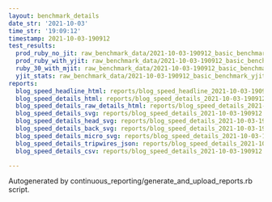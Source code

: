 ```yaml
---
layout: benchmark_details
date_str: '2021-10-03'
time_str: '19:09:12'
timestamp: 2021-10-03-190912
test_results:
  prod_ruby_no_jit: raw_benchmark_data/2021-10-03-190912_basic_benchmark_prod_ruby_no_jit.json
  prod_ruby_with_yjit: raw_benchmark_data/2021-10-03-190912_basic_benchmark_prod_ruby_with_yjit.json
  ruby_30_with_mjit: raw_benchmark_data/2021-10-03-190912_basic_benchmark_ruby_30_with_mjit.json
  yjit_stats: raw_benchmark_data/2021-10-03-190912_basic_benchmark_yjit_stats.json
reports:
  blog_speed_headline_html: reports/blog_speed_headline_2021-10-03-190912.html
  blog_speed_details_html: reports/blog_speed_details_2021-10-03-190912.html
  blog_speed_details_raw_details_html: reports/blog_speed_details_2021-10-03-190912.raw_details.html
  blog_speed_details_svg: reports/blog_speed_details_2021-10-03-190912.svg
  blog_speed_details_head_svg: reports/blog_speed_details_2021-10-03-190912.head.svg
  blog_speed_details_back_svg: reports/blog_speed_details_2021-10-03-190912.back.svg
  blog_speed_details_micro_svg: reports/blog_speed_details_2021-10-03-190912.micro.svg
  blog_speed_details_tripwires_json: reports/blog_speed_details_2021-10-03-190912.tripwires.json
  blog_speed_details_csv: reports/blog_speed_details_2021-10-03-190912.csv

---
```

Autogenerated by continuous_reporting/generate_and_upload_reports.rb script.
